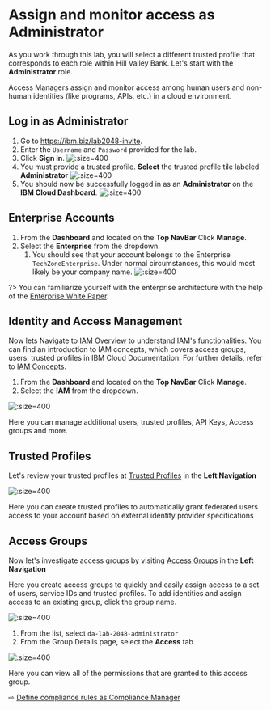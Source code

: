 # Assign and monitor access as Administrator

As you work through this lab, you will select a different trusted profile that corresponds to each role within Hill Valley Bank. Let's start with the **Administrator** role.

Access Managers assign and monitor access among human users and non-human identities (like programs, APIs, etc.) in a cloud environment.

## Log in as Administrator

1. Go to https://ibm.biz/lab2048-invite.
1. Enter the `Username` and `Password` provided for the lab.
1. Click **Sign in**.
  ![](images/20-lab-login.png ':size=400')
1. You must provide a trusted profile. **Select** the trusted profile tile labeled **Administrator**
  ![](images/20-select-profile.png ':size=400')
1. You should now be successfully logged in as an **Administrator** on the **IBM Cloud Dashboard**.
  ![](images/20-dashboard.png ':size=400')

## Enterprise Accounts

1. From the **Dashboard** and located on the **Top NavBar** Click **Manage**.
1. Select the **Enterprise** from the dropdown.
   1. You should see that your account belongs to the Enterprise `TechZoneEnterprise`.  Under normal circumstances, this would most likely be your company name.
![](images/20-show-enterprise.png ':size=400')

?> You can familiarize yourself with the enterprise architecture with the help of the [Enterprise White Paper](https://cloud.ibm.com/docs/enterprise-account-architecture?topic=enterprise-account-architecture-account-structure).

## Identity and Access Management
Now lets Navigate to [IAM Overview](https://cloud.ibm.com/iam/overview) to understand IAM's functionalities. You can find an introduction to IAM concepts, which covers access groups, users, trusted profiles in IBM Cloud Documentation. For further details, refer to [IAM Concepts](https://cloud.ibm.com/docs/account?topic=account-cloudaccess).

1. From the **Dashboard** and located on the **Top NavBar** Click **Manage**.
1. Select the **IAM** from the dropdown.

![](images/20-iam.png ':size=400')

Here you can manage additional users, trusted profiles, API Keys, Access groups and more.

## Trusted Profiles
Let's review your trusted profiles at [Trusted Profiles](https://cloud.ibm.com/iam/trusted-profiles) in the **Left Navigation**

![](images/20-trusted-profiles.png ':size=400')

Here you can create trusted profiles to automatically grant federated users access to your account based on external identity provider specifications

## Access Groups

Now let's investigate access groups by visiting [Access Groups](https://cloud.ibm.com/iam/groups) in the **Left Navigation**

Here you create access groups to quickly and easily assign access to a set of users, service IDs and trusted profiles. To add identities and assign access to an existing group, click the group name.

![](images/20-access-groups.png ':size=400')

1. From the list, select `da-lab-2048-administrator`
1. From the Group Details page, select the **Access** tab

![](images/20-access-group-permissions.png ':size=400')

Here you can view all of the permissions that are granted to this access group.

⇨ [Define compliance rules as Compliance Manager](25-compliance.md)

